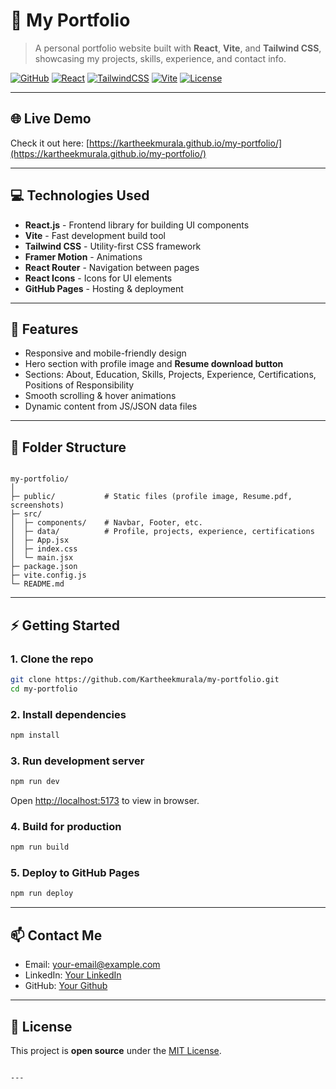 # 🎨 My Portfolio

> A personal portfolio website built with **React**, **Vite**, and **Tailwind CSS**, showcasing my projects, skills, experience, and contact info.  

[![GitHub](https://img.shields.io/badge/GitHub-Kartheekmurala-black?logo=github)](https://github.com/Kartheekmurala)
[![React](https://img.shields.io/badge/React-18.0-blue?logo=react)](https://reactjs.org/)
[![TailwindCSS](https://img.shields.io/badge/TailwindCSS-3.4.17-blue?logo=tailwind-css)](https://tailwindcss.com/)
[![Vite](https://img.shields.io/badge/Vite-7.1.2-green?logo=vite)](https://vitejs.dev/)
[![License](https://img.shields.io/badge/License-MIT-blue)](LICENSE)

---

## 🌐 Live Demo

Check it out here: [https://kartheekmurala.github.io/my-portfolio/](https://kartheekmurala.github.io/my-portfolio/)

---


## 💻 Technologies Used

- **React.js** - Frontend library for building UI components  
- **Vite** - Fast development build tool  
- **Tailwind CSS** - Utility-first CSS framework  
- **Framer Motion** - Animations  
- **React Router** - Navigation between pages  
- **React Icons** - Icons for UI elements  
- **GitHub Pages** - Hosting & deployment  

---

## 🚀 Features

- Responsive and mobile-friendly design  
- Hero section with profile image and **Resume download button**  
- Sections: About, Education, Skills, Projects, Experience, Certifications, Positions of Responsibility  
- Smooth scrolling & hover animations  
- Dynamic content from JS/JSON data files  

---

## 📁 Folder Structure

```

my-portfolio/
│
├─ public/           # Static files (profile image, Resume.pdf, screenshots)
├─ src/
│  ├─ components/    # Navbar, Footer, etc.
│  ├─ data/          # Profile, projects, experience, certifications
│  ├─ App.jsx
│  ├─ index.css
│  └─ main.jsx
├─ package.json
├─ vite.config.js
└─ README.md

````

---

## ⚡ Getting Started

### 1. Clone the repo
```bash
git clone https://github.com/Kartheekmurala/my-portfolio.git
cd my-portfolio
````

### 2. Install dependencies

```bash
npm install
```

### 3. Run development server

```bash
npm run dev
```

Open [http://localhost:5173](http://localhost:5173) to view in browser.

### 4. Build for production

```bash
npm run build
```

### 5. Deploy to GitHub Pages

```bash
npm run deploy
```

---

## 📫 Contact Me

* Email: [your-email@example.com](mailto:your-email@example.com)
* LinkedIn: [Your LinkedIn](https://www.linkedin.com/in/your-linkedin/)
* GitHub: [Your Github](https://github.com/Your-Profile)

---

## 📄 License

This project is **open source** under the [MIT License](LICENSE).

```

---


```
